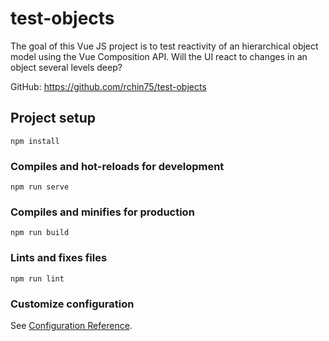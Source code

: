 # test-objects

The goal of this Vue JS project is to test reactivity of an hierarchical object model
using the Vue Composition API. 
Will the UI react to changes in an object several levels deep?

GitHub: https://github.com/rchin75/test-objects

## Project setup
```
npm install
```

### Compiles and hot-reloads for development
```
npm run serve
```

### Compiles and minifies for production
```
npm run build
```

### Lints and fixes files
```
npm run lint
```

### Customize configuration
See [Configuration Reference](https://cli.vuejs.org/config/).
